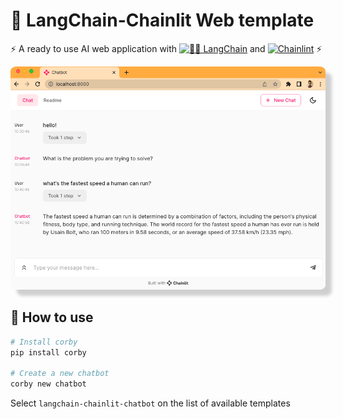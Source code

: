 # 🤖 LangChain-Chainlit Web template

⚡ A ready to use AI web application with [![🦜️🔗 LangChain](https://img.shields.io/badge/🦜️🔗_LangChain-blue)](https://github.com/hwchase17/langchain) and [![Chainlint](https://img.shields.io/badge/Chainlint-blueviolet)](https://docs.chainlit.io/overview) ⚡

<img src="demo.png" style="box-shadow: 10px 10px 5px 0px rgba(0,0,0,0.18);border-radius:2%">

## 🚀 How to use

```bash
# Install corby
pip install corby

# Create a new chatbot
corby new chatbot
```

Select `langchain-chainlit-chatbot` on the list of available templates